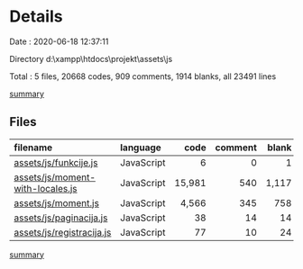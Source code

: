 # Details

Date : 2020-06-18 12:37:11

Directory d:\xampp\htdocs\projekt\assets\js

Total : 5 files,  20668 codes, 909 comments, 1914 blanks, all 23491 lines

[summary](results.md)

## Files
| filename | language | code | comment | blank | total |
| :--- | :--- | ---: | ---: | ---: | ---: |
| [assets/js/funkcije.js](/assets/js/funkcije.js) | JavaScript | 6 | 0 | 1 | 7 |
| [assets/js/moment-with-locales.js](/assets/js/moment-with-locales.js) | JavaScript | 15,981 | 540 | 1,117 | 17,638 |
| [assets/js/moment.js](/assets/js/moment.js) | JavaScript | 4,566 | 345 | 758 | 5,669 |
| [assets/js/paginacija.js](/assets/js/paginacija.js) | JavaScript | 38 | 14 | 14 | 66 |
| [assets/js/registracija.js](/assets/js/registracija.js) | JavaScript | 77 | 10 | 24 | 111 |

[summary](results.md)